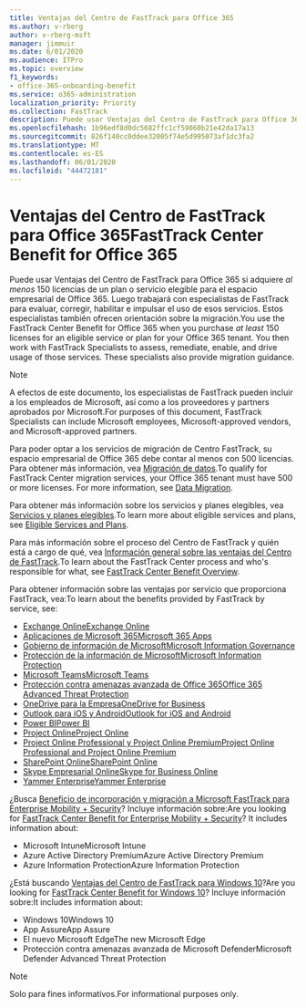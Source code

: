 ```yaml
---
title: Ventajas del Centro de FastTrack para Office 365
ms.author: v-rberg
author: v-rberg-msft
manager: jimmuir
ms.date: 6/01/2020
ms.audience: ITPro
ms.topic: overview
f1_keywords:
- office-365-onboarding-benefit
ms.service: o365-administration
localization_priority: Priority
ms.collection: FastTrack
description: Puede usar Ventajas del Centro de FastTrack para Office 365 si adquiere al menos 150 licencias de un plan o servicio elegible para el espacio empresarial de Office 365. Luego trabajará con especialistas de FastTrack para evaluar, corregir, habilitar e impulsar el uso de esos servicios. Estos especialistas también ofrecen orientación sobre la migración.
ms.openlocfilehash: 1b96edf8d0dc5682ffc1cf59060b21e42da17a13
ms.sourcegitcommit: 826f140cc0ddee32005f74e5d995073af1dc3fa2
ms.translationtype: MT
ms.contentlocale: es-ES
ms.lasthandoff: 06/01/2020
ms.locfileid: "44472181"
---
```

# <a name="fasttrack-center-benefit-for-office-365"></a><span data-ttu-id="56322-105">Ventajas del Centro de FastTrack para Office 365</span><span class="sxs-lookup"><span data-stu-id="56322-105">FastTrack Center Benefit for Office 365</span></span>

<span data-ttu-id="56322-p102">Puede usar Ventajas del Centro de FastTrack para Office 365 si adquiere *al menos* 150 licencias de un plan o servicio elegible para el espacio empresarial de Office 365. Luego trabajará con especialistas de FastTrack para evaluar, corregir, habilitar e impulsar el uso de esos servicios. Estos especialistas también ofrecen orientación sobre la migración.</span><span class="sxs-lookup"><span data-stu-id="56322-p102">You use the FastTrack Center Benefit for Office 365 when you purchase  *at least*  150 licenses for an eligible service or plan for your Office 365 tenant. You then work with FastTrack Specialists to assess, remediate, enable, and drive usage of those services. These specialists also provide migration guidance.</span></span> 
  
> [!NOTE]
> <span data-ttu-id="56322-109">A efectos de este documento, los especialistas de FastTrack pueden incluir a los empleados de Microsoft, así como a los proveedores y partners aprobados por Microsoft.</span><span class="sxs-lookup"><span data-stu-id="56322-109">For purposes of this document, FastTrack Specialists can include Microsoft employees, Microsoft-approved vendors, and Microsoft-approved partners.</span></span> 
  
<span data-ttu-id="56322-p103">Para poder optar a los servicios de migración de Centro FastTrack, su espacio empresarial de Office 365 debe contar al menos con 500 licencias. Para obtener más información, vea [Migración de datos](O365-data-migration.md).</span><span class="sxs-lookup"><span data-stu-id="56322-p103">To qualify for FastTrack Center migration services, your Office 365 tenant must have 500 or more licenses. For more information, see [Data Migration](O365-data-migration.md).</span></span>
  
<span data-ttu-id="56322-112">Para obtener más información sobre los servicios y planes elegibles, vea [Servicios y planes elegibles](M365-eligible-services-and-plans.md).</span><span class="sxs-lookup"><span data-stu-id="56322-112">To learn more about eligible services and plans, see [Eligible Services and Plans](M365-eligible-services-and-plans.md).</span></span>
  
<span data-ttu-id="56322-113">Para más información sobre el proceso del Centro de FastTrack y quién está a cargo de qué, vea [Información general sobre las ventajas del Centro de FastTrack](O365-fasttrack-benefit-overview.md).</span><span class="sxs-lookup"><span data-stu-id="56322-113">To learn about the FastTrack Center process and who's responsible for what, see [FastTrack Center Benefit Overview](O365-fasttrack-benefit-overview.md).</span></span>

<span data-ttu-id="56322-114">Para obtener información sobre las ventajas por servicio que proporciona FastTrack, vea:</span><span class="sxs-lookup"><span data-stu-id="56322-114">To learn about the benefits provided by FastTrack by service, see:</span></span>

- [<span data-ttu-id="56322-115">Exchange Online</span><span class="sxs-lookup"><span data-stu-id="56322-115">Exchange Online</span></span>](O365-fasttrack-responsibilities.md#exchange-online)
- [<span data-ttu-id="56322-116">Aplicaciones de Microsoft 365</span><span class="sxs-lookup"><span data-stu-id="56322-116">Microsoft 365 Apps</span></span>](O365-fasttrack-responsibilities.md#microsoft-365-apps)
- [<span data-ttu-id="56322-117">Gobierno de información de Microsoft</span><span class="sxs-lookup"><span data-stu-id="56322-117">Microsoft Information Governance</span></span>](O365-fasttrack-responsibilities.md#microsoft-information-governance)
- [<span data-ttu-id="56322-118">Protección de la información de Microsoft</span><span class="sxs-lookup"><span data-stu-id="56322-118">Microsoft Information Protection</span></span>](O365-fasttrack-responsibilities.md#microsoft-information-protection)
- [<span data-ttu-id="56322-119">Microsoft Teams</span><span class="sxs-lookup"><span data-stu-id="56322-119">Microsoft Teams</span></span>](O365-fasttrack-responsibilities.md#microsoft-teams)
- [<span data-ttu-id="56322-120">Protección contra amenazas avanzada de Office 365</span><span class="sxs-lookup"><span data-stu-id="56322-120">Office 365 Advanced Threat Protection</span></span>](O365-fasttrack-responsibilities.md#office-365-advanced-threat-protection)
- [<span data-ttu-id="56322-121">OneDrive para la Empresa</span><span class="sxs-lookup"><span data-stu-id="56322-121">OneDrive for Business</span></span>](O365-fasttrack-responsibilities.md#onedrive-for-business)
- [<span data-ttu-id="56322-122">Outlook para iOS y Android</span><span class="sxs-lookup"><span data-stu-id="56322-122">Outlook for iOS and Android</span></span>](O365-fasttrack-responsibilities.md#outlook-for-ios-and-android)
- [<span data-ttu-id="56322-123">Power BI</span><span class="sxs-lookup"><span data-stu-id="56322-123">Power BI</span></span>](O365-fasttrack-responsibilities.md#power-bi)
- [<span data-ttu-id="56322-124">Project Online</span><span class="sxs-lookup"><span data-stu-id="56322-124">Project Online</span></span>](O365-fasttrack-responsibilities.md#project-online)
- [<span data-ttu-id="56322-125">Project Online Professional y Project Online Premium</span><span class="sxs-lookup"><span data-stu-id="56322-125">Project Online Professional and Project Online Premium</span></span>](O365-fasttrack-responsibilities.md#project-online-professional-and-project-online-premium)
- [<span data-ttu-id="56322-126">SharePoint Online</span><span class="sxs-lookup"><span data-stu-id="56322-126">SharePoint Online</span></span>](O365-fasttrack-responsibilities.md#sharepoint-online)
- [<span data-ttu-id="56322-127">Skype Empresarial Online</span><span class="sxs-lookup"><span data-stu-id="56322-127">Skype for Business Online</span></span>](O365-fasttrack-responsibilities.md#skype-for-business-online)
- [<span data-ttu-id="56322-128">Yammer Enterprise</span><span class="sxs-lookup"><span data-stu-id="56322-128">Yammer Enterprise</span></span>](O365-fasttrack-responsibilities.md#yammer-enterprise)
  
<span data-ttu-id="56322-p104">¿Busca [Beneficio de incorporación y migración a Microsoft FastTrack para Enterprise Mobility + Security](EMS-fasttrack-benefit-for-EMS.md)? Incluye información sobre:</span><span class="sxs-lookup"><span data-stu-id="56322-p104">Are you looking for [FastTrack Center Benefit for Enterprise Mobility + Security](EMS-fasttrack-benefit-for-EMS.md)? It includes information about:</span></span>
  
- <span data-ttu-id="56322-131">Microsoft Intune</span><span class="sxs-lookup"><span data-stu-id="56322-131">Microsoft Intune</span></span>
- <span data-ttu-id="56322-132">Azure Active Directory Premium</span><span class="sxs-lookup"><span data-stu-id="56322-132">Azure Active Directory Premium</span></span> 
- <span data-ttu-id="56322-133">Azure Information Protection</span><span class="sxs-lookup"><span data-stu-id="56322-133">Azure Information Protection</span></span>

<span data-ttu-id="56322-134">¿Está buscando [Ventajas del Centro de FastTrack para Windows 10](Win-10-fasttrack-benefit-for-Windows-10.md)?</span><span class="sxs-lookup"><span data-stu-id="56322-134">Are you looking for [FastTrack Center Benefit for Windows 10](Win-10-fasttrack-benefit-for-Windows-10.md)?</span></span> <span data-ttu-id="56322-135">Incluye información sobre:</span><span class="sxs-lookup"><span data-stu-id="56322-135">It includes information about:</span></span>

- <span data-ttu-id="56322-136">Windows 10</span><span class="sxs-lookup"><span data-stu-id="56322-136">Windows 10</span></span>
- <span data-ttu-id="56322-137">App Assure</span><span class="sxs-lookup"><span data-stu-id="56322-137">App Assure</span></span>
- <span data-ttu-id="56322-138">El nuevo Microsoft Edge</span><span class="sxs-lookup"><span data-stu-id="56322-138">The new Microsoft Edge</span></span>
- <span data-ttu-id="56322-139">Protección contra amenazas avanzada de Microsoft Defender</span><span class="sxs-lookup"><span data-stu-id="56322-139">Microsoft Defender Advanced Threat Protection</span></span>
    
> [!NOTE]
> <span data-ttu-id="56322-140">Solo para fines informativos.</span><span class="sxs-lookup"><span data-stu-id="56322-140">For informational purposes only.</span></span> 

